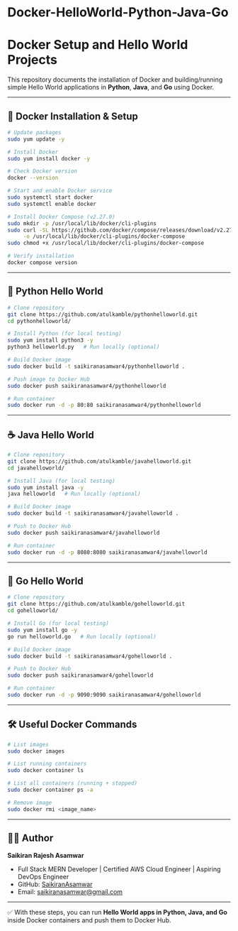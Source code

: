 # Docker-HelloWorld-Python-Java-Go
# Docker Setup and Hello World Projects

This repository documents the installation of Docker and building/running simple Hello World applications in **Python**, **Java**, and **Go** using Docker.

---

## 🚀 Docker Installation & Setup

```bash
# Update packages
sudo yum update -y

# Install Docker
sudo yum install docker -y

# Check Docker version
docker --version

# Start and enable Docker service
sudo systemctl start docker
sudo systemctl enable docker

# Install Docker Compose (v2.27.0)
sudo mkdir -p /usr/local/lib/docker/cli-plugins
sudo curl -SL https://github.com/docker/compose/releases/download/v2.27.0/docker-compose-linux-x86_64 \
     -o /usr/local/lib/docker/cli-plugins/docker-compose
sudo chmod +x /usr/local/lib/docker/cli-plugins/docker-compose

# Verify installation
docker compose version
```

---

## 🐍 Python Hello World

```bash
# Clone repository
git clone https://github.com/atulkamble/pythonhelloworld.git
cd pythonhelloworld/

# Install Python (for local testing)
sudo yum install python3 -y
python3 helloworld.py   # Run locally (optional)

# Build Docker image
sudo docker build -t saikiranasamwar4/pythonhelloworld .

# Push image to Docker Hub
sudo docker push saikiranasamwar4/pythonhelloworld

# Run container
sudo docker run -d -p 80:80 saikiranasamwar4/pythonhelloworld
```

---

## ☕ Java Hello World

```bash
# Clone repository
git clone https://github.com/atulkamble/javahelloworld.git
cd javahelloworld/

# Install Java (for local testing)
sudo yum install java -y
java helloworld   # Run locally (optional)

# Build Docker image
sudo docker build -t saikiranasamwar4/javahelloworld .

# Push to Docker Hub
sudo docker push saikiranasamwar4/javahelloworld

# Run container
sudo docker run -d -p 8080:8080 saikiranasamwar4/javahelloworld
```

---

## 🐹 Go Hello World

```bash
# Clone repository
git clone https://github.com/atulkamble/gohelloworld.git
cd gohelloworld/

# Install Go (for local testing)
sudo yum install go -y
go run helloworld.go   # Run locally (optional)

# Build Docker image
sudo docker build -t saikiranasamwar4/gohelloworld .

# Push to Docker Hub
sudo docker push saikiranasamwar4/gohelloworld

# Run container
sudo docker run -d -p 9090:9090 saikiranasamwar4/gohelloworld
```

---

## 🛠 Useful Docker Commands

```bash
# List images
sudo docker images

# List running containers
sudo docker container ls

# List all containers (running + stopped)
sudo docker container ps -a

# Remove image
sudo docker rmi <image_name>
```

---

## 👨‍💻 Author

**Saikiran Rajesh Asamwar**  
- Full Stack MERN Developer | Certified AWS Cloud Engineer | Aspiring DevOps Engineer  
- GitHub: [SaikiranAsamwar](https://github.com/SaikiranAsamwar)  
- Email: saikiranasamwar@gmail.com  

---

✅ With these steps, you can run **Hello World apps in Python, Java, and Go** inside Docker containers and push them to Docker Hub.  
